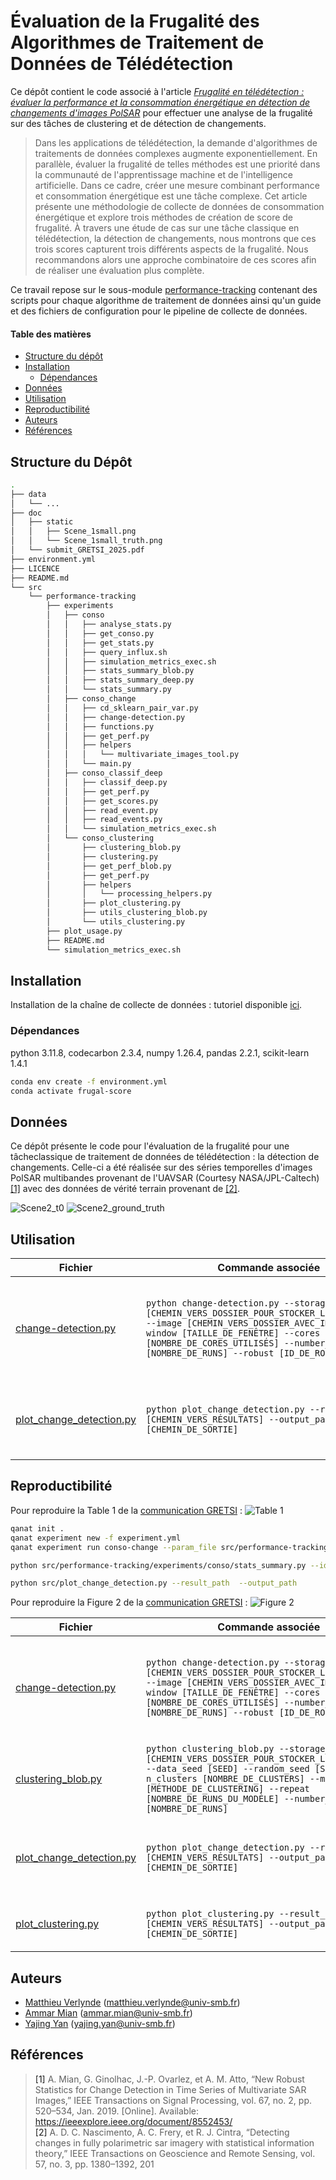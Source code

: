 # Évaluation de la Frugalité des Algorithmes de Traitement de Données de Télédétection

Ce dépôt contient le code associé à l'article [*Frugalité en télédétection : évaluer la performance et la consommation énergétique en détection de changements d'images PolSAR*](doc/submit_GRETSI_2025.pdf) pour effectuer une analyse de la frugalité sur des tâches de clustering et de détection de changements.

> Dans les applications de télédétection, la demande d'algorithmes de traitements de données complexes augmente exponentiellement. En parallèle, évaluer la frugalité de telles méthodes est une priorité dans la communauté de l'apprentissage machine et de l'intelligence artificielle. Dans ce cadre, créer une mesure combinant performance et consommation énergétique est une tâche complexe. Cet article présente une méthodologie de collecte de données de consommation énergétique et explore trois méthodes de création de score de frugalité. À travers une étude de cas sur une tâche classique en télédétection, la détection de changements, nous montrons que ces trois scores capturent trois différents aspects de la frugalité. Nous recommandons alors une approche combinatoire de ces scores afin de réaliser une évaluation plus complète.

Ce travail repose sur le sous-module [performance-tracking](https://github.com/MattVerlynde/performance-tracking.git) contenant des scripts pour chaque algorithme de traitement de données ainsi qu'un guide et des fichiers de configuration pour le pipeline de collecte de données.

#### Table des matières

- [Structure du dépôt](#structure)
- [Installation](#install)
  - [Dépendances](#dependencies)
- [Données](#data)
- [Utilisation](#use)
- [Reproductibilité](#reproducibility)
- [Auteurs](#authors)
- [Références](#references)

## Structure du Dépôt <a name="structure"></a>

```bash
.
├── data
│   └── ...
├── doc
│   ├── static
│   │   ├── Scene_1small.png
│   │   └── Scene_1small_truth.png
│   └── submit_GRETSI_2025.pdf
├── environment.yml
├── LICENCE
├── README.md
└── src
    └── performance-tracking
        ├── experiments
        │   ├── conso
        │   │   ├── analyse_stats.py
        │   │   ├── get_conso.py
        │   │   ├── get_stats.py
        │   │   ├── query_influx.sh
        │   │   ├── simulation_metrics_exec.sh
        │   │   ├── stats_summary_blob.py
        │   │   ├── stats_summary_deep.py
        │   │   └── stats_summary.py
        │   ├── conso_change
        │   │   ├── cd_sklearn_pair_var.py
        │   │   ├── change-detection.py
        │   │   ├── functions.py
        │   │   ├── get_perf.py
        │   │   ├── helpers
        │   │   │   └── multivariate_images_tool.py
        │   │   └── main.py
        │   ├── conso_classif_deep
        │   │   ├── classif_deep.py
        │   │   ├── get_perf.py
        │   │   ├── get_scores.py
        │   │   ├── read_event.py
        │   │   ├── read_events.py
        │   │   └── simulation_metrics_exec.sh
        │   └── conso_clustering
        │       ├── clustering_blob.py
        │       ├── clustering.py
        │       ├── get_perf_blob.py
        │       ├── get_perf.py
        │       ├── helpers
        │       │   └── processing_helpers.py
        │       ├── plot_clustering.py
        │       ├── utils_clustering_blob.py
        │       └── utils_clustering.py
        ├── plot_usage.py
        ├── README.md
        └── simulation_metrics_exec.sh
```

## Installation <a name="install"></a>

Installation de la chaîne de collecte de données : tutoriel disponible [ici](TUTORIAL.md).

### Dépendances <a name="dependencies"></a>

python 3.11.8, codecarbon 2.3.4, numpy 1.26.4, pandas 2.2.1, scikit-learn 1.4.1
```bash
conda env create -f environment.yml
conda activate frugal-score
```

## Données <a name="data"></a>

Ce dépôt présente le code pour l'évaluation de la frugalité pour une tâcheclassique de traitement de données de télédétection : la détection de changements.
Celle-ci a été réalisée sur des séries temporelles d'images PolSAR multibandes provenant de l'UAVSAR (Courtesy NASA/JPL-Caltech) [[1]](#1) avec des données de vérité terrain provenant de [[2]](#2).

![Scene2_t0](./doc/static/Scene_2small.png)
![Scene2_ground_truth](./doc/static/Scene_2small_truth.png)

## Utilisation <a name="use"></a>

| Fichier | Commande associée | Description |
| ---- | ------------------ | ----------- |
| [change-detection.py](https://github.com/MattVerlynde/performance-tracking/blob/main/experiments/conso_change/change-detection.py)  | `python change-detection.py --storage_path [CHEMIN_VERS_DOSSIER_POUR_STOCKER_LES_RÉSULTATS] --image [CHEMIN_VERS_DOSSIER_AVEC_IMAGES] --window [TAILLE_DE_FENÊTRE] --cores [NOMBRE_DE_CORES_UTILISÉS] --number_run [NOMBRE_DE_RUNS] --robust [ID_DE_ROBUSTESSE]` | Exécute des algorithmes de détection de changements sur les données UAVSAR |
| [plot_change_detection.py](src/plot_change_detection.py)  | `python plot_change_detection.py --result_path [CHEMIN_VERS_RÉSULTATS] --output_path [CHEMIN_DE_SORTIE]` | Trace les résultats des scores pour la détection de changements |

## Reproductibilité <a name="reproducibility"></a>

Pour reproduire la Table 1 de la [communication GRETSI](doc/submit_GRETSI_2025.pdf) :
![Table 1](doc/static/table1.jpg)

```bash
qanat init .
qanat experiment new -f experiment.yml
qanat experiment run conso-change --param_file src/performance-tracking/experiments/conso_change/param_change.yaml

python src/performance-tracking/experiments/conso/stats_summary.py --id 0 -g 1 --storage_path results/conso-change

python src/plot_change_detection.py --result_path  --output_path 
```

Pour reproduire la Figure 2 de la [communication GRETSI](doc/submit_GRETSI_2025.pdf) :
![Figure 2](doc/static/figure2.jpg)

| Fichier | Commande associée | Description |
| ---- | ------------------ | ----------- |
| [change-detection.py](https://github.com/MattVerlynde/performance-tracking/blob/main/experiments/conso_change/change-detection.py)  | `python change-detection.py --storage_path [CHEMIN_VERS_DOSSIER_POUR_STOCKER_LES_RÉSULTATS] --image [CHEMIN_VERS_DOSSIER_AVEC_IMAGES] --window [TAILLE_DE_FENÊTRE] --cores [NOMBRE_DE_CORES_UTILISÉS] --number_run [NOMBRE_DE_RUNS] --robust [ID_DE_ROBUSTESSE]` | Exécute des algorithmes de détection de changements sur les données UAVSAR |
| [clustering_blob.py](src/performance-tracking/experiments/conso_clustering/clustering_blob.py)  | `python clustering_blob.py --storage_path [CHEMIN_VERS_DOSSIER_POUR_STOCKER_LES_RÉSULTATS] --data_seed [SEED] --random_seed [SEED] --n_clusters [NOMBRE_DE_CLUSTERS] --model [MÉTHODE_DE_CLUSTERING] --repeat [NOMBRE_DE_RUNS_DU_MODÈLE] --number_run/-n [NOMBRE_DE_RUNS]` | Exécute des algorithmes de clustering sur des données jouet |
| [plot_change_detection.py](src/plot_change_detection.py)  | `python plot_change_detection.py --result_path [CHEMIN_VERS_RÉSULTATS] --output_path [CHEMIN_DE_SORTIE]` | Trace les résultats des scores pour la détection de changements |
| [plot_clustering.py](src/plot_clustering.py)  | `python plot_clustering.py --result_path [CHEMIN_VERS_RÉSULTATS] --output_path [CHEMIN_DE_SORTIE]` | Trace les résultats des scores pour le clustering |

## Auteurs <a name="authors"></a>

* [Matthieu Verlynde](https://github.com/MattVerlynde) ([matthieu.verlynde@univ-smb.fr](mailto:matthieu.verlynde@univ-smb.fr))
* [Ammar Mian](https://ammarmian.github.io/) ([ammar.mian@univ-smb.fr](mailto:ammar.mian@univ-smb.fr))
* [Yajing Yan](https://www.univ-smb.fr/listic/en/presentation_listic/membres/enseignants-chercheurs/yajing-yan-fr/) ([yajing.yan@univ-smb.fr](mailto:yajing.yan@univ-smb.fr))

## Références <a name="references"></a>
>  <a id="1">[1]</a>  A. Mian, G. Ginolhac, J.-P. Ovarlez, et A. M. Atto, “New Robust Statistics for Change Detection in Time Series of Multivariate SAR Images,” IEEE Transactions on Signal Processing, vol. 67, no. 2, pp. 520–534, Jan. 2019. [Online]. Available: https://ieeexplore.ieee.org/document/8552453/<br>
>  <a id="2">[2]</a>  A. D. C. Nascimento, A. C. Frery, et R. J. Cintra, “Detecting changes in fully polarimetric sar imagery with statistical information theory,” IEEE Transactions on Geoscience and Remote Sensing, vol. 57, no. 3, pp. 1380–1392, 201